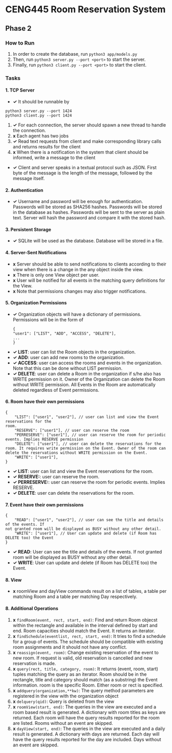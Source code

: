 # CENG445 Room Reservation System

## Phase 2
### How to Run
1. In order to create the database, run `python3 app/models.py`
2. Then, run `python3 server.py --port <port>` to start the server.
3. Finally, run `python3 client.py --port <port>` to start the client.

### Tasks
#### 1. TCP Server
- **✓** It should be runnable by 
```
python3 server.py --port 1424
python3 client.py --port 1424
```
1. **✓** For each connection, the server should spawn a new thread to handle the connection.
2. **x** Each agent has two jobs
1. **✓** Read text requests from client and make corresponding library calls and returns results for the client
2. **x** When there is a notification in the system that client should be informed, write a message to the client
- **✓** Client and server speaks in a textual protocol such as JSON. First byte of the message is the length of the message, followed by the message itself.
#### 2. Authentication
- **✓** Username and password will be enough for authentication. Passwords will be stored as SHA256 hashes. Passwords will be stored in the database as hashes. Passwords will be sent to the server as plain text. Server will hash the password and compare it with the stored hash.
#### 3. Persistent Storage
- **✓** SQLite will be used as the database. Database will be stored in a file.
#### 4. Server-Sent Notifications
- **x** Server should be able to send notifications to clients according to their view when there is a change in the any object inside the view.
- **x** There is only one View object per user. 
- **x** User will be notified for all events in the matching query definitions for the View. 
- **x** Note that permissions changes may also trigger notifications.
#### 5. Organization Permissions
- **✓** Organization objects will have a dictionary of permissions. Permissions will be in the form of
    ```
    {
    "user1": ["LIST", "ADD", "ACCESS", "DELETE"],
    ...
    }
    ```
- **✓ LIST**: user can list the Room objects in the organization.
- **✓ ADD**: user can add new rooms to the organization.
- **✓ ACCESS**: user can access the rooms and events in the organization. Note that this can be done without LIST permission.
- **✓ DELETE**: user can delete a Room in the organization if s/he also has WRITE permission on it. Owner of the Organization can delete the Room without WRITE permission. All Events in the Room are automatically deleted regardless of Event permissions.
#### 6. Room have their own permissions
```
{
    "LIST": ["user1", "user2"], // user can list and view the Event reservations for the
room.
    "RESERVE": ["user1"], // user can reserve the room
    "PERRESERVE": ["user1"], // user can reserve the room for periodic events. Implies RESERVE permission
    "DELETE": ["user1"], // user can delete the reservations for the room. It requires write permission on the Event. Owner of the room can delete the reservations without WRITE permission on the Event.
    "WRITE": ["user1"],
}
```
- **✓ LIST**: user can list and view the Event reservations for the room.
- **✓ RESERVE:**: user can reserve the room.
- **✓ PERRESERVE:**: user can reserve the room for periodic events. Implies RESERVE.
- **✓ DELETE**: user can delete the reservations for the room.



#### 7. Event have their own permissions
```
{
    "READ": ["user1", "user2"], // user can see the title and details of the events. If
not granted room will be displayed as BUSY without any other detail.
    "WRITE": ["user1"], // User can update and delete (if Room has DELETE too) the Event
}
```
-  **✓ READ**: User can see the title and details of the events. If not granted room will be displayed as BUSY without any other detail.
-  **✓ WRITE**: User can update and delete (if Room has DELETE too) the Event.
#### 8. View
- **x** roomView and dayView commands result on a list of tables, a table per matching Room and a table per matching Day respectively.

#### 8. Additional Operations
1. **x** `findRoom(event, rect, start, end)`: Find and return Room objecst within the rectangle and available in the interval defined by start and end. Room capacities should match the Event. It returns an iterator.
2. **x** `findSchedule(eventlist, rect, start, end)`: It tries to find a schedule for a group of events. The schedule should be compatible with existing room assignments and it should not have any conflict.
3. **x** `reassign(event, room)`: Change existing reservation of the event to new room. If request is valid, old reservation is cancelled and new reservation is made.
4. **x** `query(rect, title, category, room)`: It returns (event, room, start) tuples matching the query as an iterator. Room should be in the rectangle, title and category should match (as a substring) the Event information. room is the specific Room. Either room or rect is specified.
5. **x** `addquery(organization,**kw)`: The query method parameters are registered in the view with the organization object
6. **x** `delquery(qid)`: Query is deleted from the view
7. **x** `roomView(start, end)`: The queries in the view are executed and a room based result is generated. A dictionary with room titles as keys are returned. Each room will have the query results reported for the room are listed. Rooms without an event are skipped.
8. **x** `dayView(start, end)`: The queries in the view are executed and a daily result is generated. A dictionary with days are returned. Each day will have the query results reported for the day are included. Days without an event are skipped.